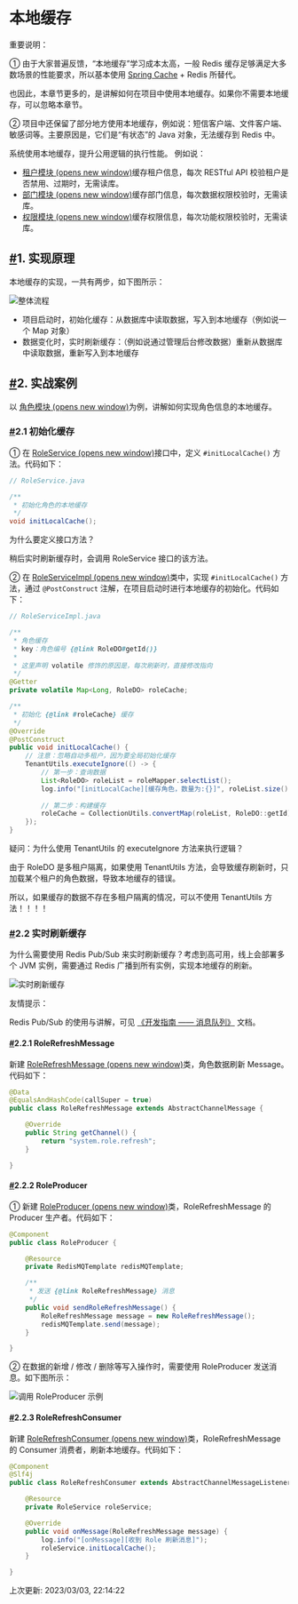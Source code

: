# 本地缓存

重要说明：

① 由于大家普遍反馈，“本地缓存”学习成本太高，一般 Redis 缓存足够满足大多数场景的性能要求，所以基本使用 [Spring Cache](https://doc.iocoder.cn/redis-cache) + Redis 所替代。

也因此，本章节更多的，是讲解如何在项目中使用本地缓存。如果你不需要本地缓存，可以忽略本章节。

② 项目中还保留了部分地方使用本地缓存，例如说：短信客户端、文件客户端、敏感词等。主要原因是，它们是“有状态”的 Java 对象，无法缓存到 Redis 中。

系统使用本地缓存，提升公用逻辑的执行性能。 例如说：

- [租户模块 (opens new window)](https://github.com/YunaiV/ruoyi-vue-pro/blob/master/yudao-module-system/yudao-module-system-biz/src/main/java/cn/iocoder/yudao/module/system/service/tenant/TenantServiceImpl.java)缓存租户信息，每次 RESTful API 校验租户是否禁用、过期时，无需读库。
- [部门模块 (opens new window)](https://github.com/YunaiV/ruoyi-vue-pro/blob/master/yudao-module-system/yudao-module-system-biz/src/main/java/cn/iocoder/yudao/module/system/service/dept/DeptServiceImpl.java)缓存部门信息，每次数据权限校验时，无需读库。
- [权限模块 (opens new window)](https://github.com/YunaiV/ruoyi-vue-pro/blob/master/yudao-module-system/yudao-module-system-biz/src/main/java/cn/iocoder/yudao/module/system/service/permission/PermissionServiceImpl.java)缓存权限信息，每次功能权限校验时，无需读库。

## [#](https://doc.iocoder.cn/local-cache/#_1-实现原理)1. 实现原理

本地缓存的实现，一共有两步，如下图所示：

![整体流程](https://doc.iocoder.cn/img/%E6%9C%AC%E5%9C%B0%E7%BC%93%E5%AD%98/04.png)

- 项目启动时，初始化缓存：从数据库中读取数据，写入到本地缓存（例如说一个 Map 对象）
- 数据变化时，实时刷新缓存：（例如说通过管理后台修改数据）重新从数据库中读取数据，重新写入到本地缓存

## [#](https://doc.iocoder.cn/local-cache/#_2-实战案例)2. 实战案例

以 [角色模块 (opens new window)](https://github.com/YunaiV/ruoyi-vue-pro/blob/master/yudao-module-system/yudao-module-system-biz/src/main/java/cn/iocoder/yudao/module/system/service/permission/RoleServiceImpl.java)为例，讲解如何实现角色信息的本地缓存。

### [#](https://doc.iocoder.cn/local-cache/#_2-1-初始化缓存)2.1 初始化缓存

① 在 [RoleService (opens new window)](https://github.com/YunaiV/ruoyi-vue-pro/blob/master/yudao-module-system/yudao-module-system-biz/src/main/java/cn/iocoder/yudao/module/system/service/permission/RoleService.java)接口中，定义 `#initLocalCache()` 方法。代码如下：

```java
// RoleService.java

/**
 * 初始化角色的本地缓存
 */
void initLocalCache();
```

为什么要定义接口方法？

稍后实时刷新缓存时，会调用 RoleService 接口的该方法。

② 在 [RoleServiceImpl (opens new window)](https://github.com/YunaiV/ruoyi-vue-pro/blob/master/yudao-module-system/yudao-module-system-biz/src/main/java/cn/iocoder/yudao/module/system/service/permission/RoleServiceImpl.java)类中，实现 `#initLocalCache()` 方法，通过 `@PostConstruct` 注解，在项目启动时进行本地缓存的初始化。代码如下：

```java
// RoleServiceImpl.java

/**
 * 角色缓存
 * key：角色编号 {@link RoleDO#getId()}
 *
 * 这里声明 volatile 修饰的原因是，每次刷新时，直接修改指向
 */
@Getter
private volatile Map<Long, RoleDO> roleCache;

/**
 * 初始化 {@link #roleCache} 缓存
 */
@Override
@PostConstruct
public void initLocalCache() {
    // 注意：忽略自动多租户，因为要全局初始化缓存
    TenantUtils.executeIgnore(() -> {
        // 第一步：查询数据
        List<RoleDO> roleList = roleMapper.selectList();
        log.info("[initLocalCache][缓存角色，数量为:{}]", roleList.size());
    
        // 第二步：构建缓存
        roleCache = CollectionUtils.convertMap(roleList, RoleDO::getId);
    });
}
```

疑问：为什么使用 TenantUtils 的 executeIgnore 方法来执行逻辑？

由于 RoleDO 是多租户隔离，如果使用 TenantUtils 方法，会导致缓存刷新时，只加载某个租户的角色数据，导致本地缓存的错误。

所以，如果缓存的数据不存在多租户隔离的情况，可以不使用 TenantUtils 方法！！！！

### [#](https://doc.iocoder.cn/local-cache/#_2-2-实时刷新缓存)2.2 实时刷新缓存

为什么需要使用 Redis Pub/Sub 来实时刷新缓存？考虑到高可用，线上会部署多个 JVM 实例，需要通过 Redis 广播到所有实例，实现本地缓存的刷新。

![实时刷新缓存](https://doc.iocoder.cn/img/%E6%9C%AC%E5%9C%B0%E7%BC%93%E5%AD%98/02.png)

友情提示：

Redis Pub/Sub 的使用与讲解，可见 [《开发指南 —— 消息队列》](https://doc.iocoder.cn/message-queue) 文档。

#### [#](https://doc.iocoder.cn/local-cache/#_2-2-1-rolerefreshmessage)2.2.1 RoleRefreshMessage

新建 [RoleRefreshMessage (opens new window)](https://github.com/YunaiV/ruoyi-vue-pro/blob/a426384d41/yudao-module-system/yudao-module-system-biz/src/main/java/cn/iocoder/yudao/module/system/mq/message/permission/RoleRefreshMessage.java)类，角色数据刷新 Message。代码如下：

```java
@Data
@EqualsAndHashCode(callSuper = true)
public class RoleRefreshMessage extends AbstractChannelMessage {

    @Override
    public String getChannel() {
        return "system.role.refresh";
    }

}
```

#### [#](https://doc.iocoder.cn/local-cache/#_2-2-2-roleproducer)2.2.2 RoleProducer

① 新建 [RoleProducer (opens new window)](https://github.com/YunaiV/ruoyi-vue-pro/blob/a426384d41/yudao-module-system/yudao-module-system-biz/src/main/java/cn/iocoder/yudao/module/system/mq/producer/permission/RoleProducer.java)类，RoleRefreshMessage 的 Producer 生产者。代码如下：

```java
@Component
public class RoleProducer {

    @Resource
    private RedisMQTemplate redisMQTemplate;

    /**
     * 发送 {@link RoleRefreshMessage} 消息
     */
    public void sendRoleRefreshMessage() {
        RoleRefreshMessage message = new RoleRefreshMessage();
        redisMQTemplate.send(message);
    }

}
```

② 在数据的新增 / 修改 / 删除等写入操作时，需要使用 RoleProducer 发送消息。如下图所示：

![调用 RoleProducer 示例](https://doc.iocoder.cn/img/%E6%9C%AC%E5%9C%B0%E7%BC%93%E5%AD%98/03.png)

#### [#](https://doc.iocoder.cn/local-cache/#_2-2-3-rolerefreshconsumer)2.2.3 RoleRefreshConsumer

新建 [RoleRefreshConsumer (opens new window)](https://github.com/YunaiV/ruoyi-vue-pro/blob/a426384d41/yudao-module-system/yudao-module-system-biz/src/main/java/cn/iocoder/yudao/module/system/mq/consumer/permission/RoleRefreshConsumer.java)类，RoleRefreshMessage 的 Consumer 消费者，刷新本地缓存。代码如下：

```java
@Component
@Slf4j
public class RoleRefreshConsumer extends AbstractChannelMessageListener<RoleRefreshMessage> {

    @Resource
    private RoleService roleService;

    @Override
    public void onMessage(RoleRefreshMessage message) {
        log.info("[onMessage][收到 Role 刷新消息]");
        roleService.initLocalCache();
    }

}
```

上次更新: 2023/03/03, 22:14:22